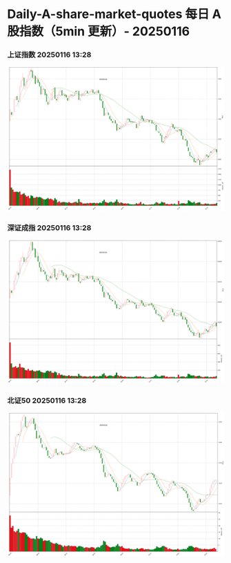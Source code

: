 
# Daily-A-share-market-quotes 每日 A 股指数（5min 更新）- 20250116

### 上证指数 20250116 13:28
![](./fig/2025/1/20250116-sh000001.png)

### 深证成指 20250116 13:28
![](./fig/2025/1/20250116-sz399001.png)

### 北证50 20250116 13:28
![](./fig/2025/1/20250116-bj899050.png)

